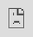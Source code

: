 alias:: [[Newsletter #11：如何在 Logseq 中管理任务和项目]]
languages:: [[Chinese (Simplified)]] 
tags:: [[Logseq]] [[Logseq Blog]] [[Logseq Newsletter]] [[Newsletter #11: How to Manage Tasks and Projects in Logseq]] [[Task]] [[Project]]
title:: Logseq/Newsletter #11: How to Manage Tasks and Projects in Logseq/zh-CN

-
- # Newsletter \#11：如何在 Logseq 中管理任务和项目
	- ![Newsletter #11：如何在 Logseq 中管理任务和项目](https://blog.logseq.com/content/images/size/w960/2022/07/newsletter-11-project-management-featured.png)
	- 星期二快乐，Logseqers 同胞！
	- 本周的 Newsletter 都是关于使用 Logseq 进行任务和项目管理的。本周我们将与 Logseq 社区一头扎进 Logseq 查询，许多人的脑海中将浮现任务。毕竟，查询是将整个 Graph 中的任务拉入仪表板的完美工具。
	- 如果您从未使用过 Logseq 来跟踪任务或项目，那么您将在此 Newsletter 中找到所有入门信息。如果您尝试使用 Logseq 作为您的任务管理器，但它从未卡住，那么这些资源有望帮助您这次成功。
	- 让我们深入挖掘。
	- ## 学习 Sprint 亮点
		- 以下是社区成员在[Query Learning Sprint 论坛](https://discuss.logseq.com/c/learning-sprints/queries/20)上发布的宝贵资源的概述。[](https://discuss.logseq.com/c/learning-sprints/queries/20)
		- 📺[**讲座：了解 Logseq 的大纲逻辑并使用简单查询搜索您的 Graph **](https://lu.ma/lls1wed)
			- ​Bas [“技术工具”Grolleman](https://twitter.com/ToolsonTech)将于明天（7 月 20 日）与我一起讨论如何开始使用 Logseq 的简单查询语言。掌握了 Datalog 后，Bas 将向您展示，对于大多数用例，简单的查询就足够了。
			- 他的会议大纲如下：
				- 什么是查询语言？
				- 为什么你应该在 Logseq 中缩进和链接。
				- 布尔逻辑的基础。
				- ​查询过滤器。
				- ​组合查询过滤器。
				- 观众的提问。
			- [**单击此处提出您的问题并在我们上线时收到提醒。**](https://lu.ma/lls1wed)
		- 🔎**[日记配置中的自定义查询](https://wilde-at-heart.garden/pages/my-zettelkasten-workflow-from-start-to-finish/)**
			- [Jay Colbert](https://discuss.logseq.com/u/thatgothlibrarian)发布了[一篇关于他的 Zettelkasten 工作流程](https://wilde-at-heart.garden/pages/my-zettelkasten-workflow-from-start-to-finish/)的文章。如果您希望使用 Logseq 进行写作，这很好，它还包含一些您可以添加到`config.edn`文件中的有用查询（转到`...`> `Settings`> `Edit config.edn`）。这样，您可以将任何任务重新显示到您的日记页面。
		- 🏗[**在 Logseq 中结构化数据的不同方法**](https://discuss.logseq.com/t/different-ways-to-structure-data/8819)
			- 要对查询做任何有用的事情，首先需要了解 Logseq 的数据结构。[在这篇文章](https://discuss.logseq.com/t/different-ways-to-structure-data/8819)中，Alex 解释了如何缩进和链接您的笔记，以便您可以使用查询找到它们。
		- 🧑‍🎓[**布尔逻辑 101**](https://discuss.logseq.com/t/boolean-logic-101/8812)
			- 要具体查询，您需要学习布尔逻辑。这听起来可能令人生畏，但整个系统仅依赖于三个简单的过滤器：AND、OR、NOT。[在这篇文章](https://discuss.logseq.com/t/boolean-logic-101/8812)中，Jay 解释了您开始需要知道的一切。
		- ✍️ **[Ramses 的查询学习日志](https://discuss.logseq.com/t/learn-log-ramses-quest-to-grokking-logseqs-data-structure/8751)**
			- 如果您想了解如何使用 Logseq 进行学习，请务必[查看我的学习日志](https://discuss.logseq.com/t/learn-log-ramses-quest-to-grokking-logseqs-data-structure/8751)。我已经上传了几个视频，在那里我浏览了学习材料并将它们变成了我自己的。本周晚些时候，我将上传一些练习视频，在这些视频中我从头开始构建任务仪表板。
	- ## 任务管理插件
		- 有几个插件可以让 Logseq 中的任务管理变得更加容易。这些插件中的前两个本周登陆了市场。在Logseq中的`...`> `Plugins` > `Marketplace` 中搜索它们。
		- 🗓**[块日历](https://github.com/vipzhicheng/logseq-plugin-block-calendar)**
			- 这个插件可以让你添加一个（可定制的）日历到任何块。当您想要在侧边栏中打开日历视图或添加到您的月度计划/审查页面时非常方便。[有关演示，请参阅插件页面。](https://github.com/vipzhicheng/logseq-plugin-block-calendar)
		- 📥[**快速捕获**](https://github.com/tankcool/logseq-quick-capture)
			- Logseq不乏快速捕获工具和插件。这个最新的插件在按下时会弹出一个快速捕获框`q c`，并将文本作为新块添加到今天的期刊页面的末尾。
			- ![](https://blog.logseq.com/content/images/2022/07/quick-capture-plugin-demo.gif)
		- ⌨️**[任务管理快捷方式](https://github.com/vipzhicheng/logseq-plugin-task-management-shortcuts)**
			- 此插件可让您快速更改任务的状态，直接访问任何可用的任务（`TODO`、`DOING`、`DONE`、`LATER`、`NOW`和`WAITING`）。
			- ![](https://blog.logseq.com/content/images/2022/07/task-management-shortcuts-plugin-demo.gif)
		- ✅ **[TODO 列表](https://github.com/ahonn/logseq-plugin-todo)**
			- 使用这个漂亮的 TODO 列表插件从任何地方向您的日记页面添加任务。[有关演示，请参阅插件页面。](https://github.com/ahonn/logseq-plugin-todo)
			- ![](https://blog.logseq.com/content/images/2022/07/todo-list-plugin-demo.jpg)
		- 🪫 [**TODO Master**](https://github.com/pengx17/logseq-plugin-todo-master)
			- 通过向任何一组任务添加进度条来美化您的任务列表。方便查看您何时将在项目中达到里程碑。
			- ![](https://blog.logseq.com/content/images/2022/07/legend.png)
	- ## 向社区学习
		- 🏷[**标记任务管理、间隔重复和重新展示信息**](https://www.youtube.com/watch?v=zyFcvET62PY)
			- 如果您从未在 Logseq 中处理过任务，[Dario da Silva](https://twitter.com/OneStuttering)的这个简短视频是一个好的开始。它向您展示了如何通过链接的参考和闪卡为任务添加不同的优先级、安排任务和重新显示块。
		- 🏗**[如何使用任务和命名空间管理项目](https://www.youtube.com/watch?v=rfXADlTgYNg)**
			- 一旦掌握了 Logseq 任务的基础知识，下一步合乎逻辑的步骤就是对每个项目的任务进行分组。在此视频中，Ed Nico 展示了如何使用命名空间、缩进和链接通过链接参考部分快速查找相关注释。如果您像 Ed 展示的那样构建您的笔记，您也可以使用查询轻松地重新呈现它们。
		- ✅[**在 Logseq 中使用 GTD**](https://www.youtube.com/watch?v=nieOiG8LGa0)
			- 中完成任务 想要使用 GTD 框架构建您的任务和项目管理？Dario 将帮助您开始了解如何使用元数据和 Logseq 功能。
		- 🔁**[任务管理、时间限制和生产习惯](https://www.youtube.com/watch?v=GNfIJhuLeZs)**
			- 这是 Dario da Silva 的另一个视频，这次由[Josh Duffney](https://twitter.com/joshduffney)加入。他们谈论了他们如何使用 Logseq 来安排他们的日子，并深入探讨了如何使用 Logseq 的查询系统重新展示任务和其他笔记。对话的特定于 Logseq 的部分从[22:02开始](https://www.youtube.com/watch?v=GNfIJhuLeZs&t=1322s)
		- 📕 **[Sawhney 在 Logseq 中的任务管理指南](https://www.youtube.com/watch?v=4WnZ293Ff4I)**
			- 在此视频中，[Aryan Sawhney](https://twitter.com/aryansawhney17)将带您从在日记页面上输入简单任务到使用高级查询重新显示它们——以及介于两者之间的所有内容。如果您想在您的日记页面上显示一组重复查询，请查看此视频的后半部分。
			- <iframe width="200" height="113" src="https://www.youtube.com/embed/4WnZ293Ff4I?feature=oembed" frameborder="0" allow="accelerometer; autoplay; clipboard-write; encrypted-media; gyroscope; picture-in-picture" allowfullscreen="" title="The ULTIMATE Guide to Task Management in Logseq" style="position: absolute; width: 100%; height: 100%; left: 0px; top: 0px;" enablejsapi="true" id="widget10"></iframe>
- ---
	- ## 原文链接
		- [Newsletter #11: How to Manage Tasks and Projects in Logseq - https://blog.logseq.com/newsletter-11-how-to-manage-tasks-and-projects-in-logseq/](https://blog.logseq.com/newsletter-11-how-to-manage-tasks-and-projects-in-logseq/)